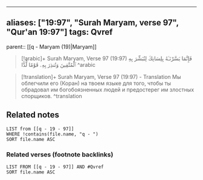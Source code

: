 
---
aliases: ["19:97", "Surah Maryam, verse 97", "Qur'an 19:97"]
tags: Qvref
---

parent:: [[q - Maryam (19)|Maryam]]

> [!arabic]+ Surah Maryam, Verse 97 (19:97)
> <span class="quran-arabic">فَإِنَّمَا يَسَّرْنَـٰهُ بِلِسَانِكَ لِتُبَشِّرَ بِهِ ٱلْمُتَّقِينَ وَتُنذِرَ بِهِۦ قَوْمًا لُّدًّا</span>
^arabic

> [!translation]+ Surah Maryam, Verse 97 (19:97) - Translation
> Мы облегчили его (Коран) на твоем языке для того, чтобы ты обрадовал им богобоязненных людей и предостерег им злостных спорщиков.
^translation



## Related notes
```dataview
LIST from [[q - 19 - 97]]
WHERE !contains(file.name, "q - ")
SORT file.name ASC
```

### Related verses (footnote backlinks)
```dataview
LIST FROM [[q - 19 - 97]] AND #Qvref
SORT file.name ASC
```

